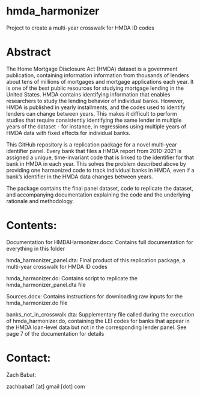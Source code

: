 # hmda_harmonizer
Project to create a multi-year crosswalk for HMDA ID codes

# Abstract

The Home Mortgage Disclosure Act (HMDA) dataset is a government publication, containing information information from thousands of lenders about tens of millions of mortgages and mortgage applications each year. It is one of the best public resources for studying mortgage lending in the United States. HMDA contains identifying information that enables researchers to study the lending behavior of individual banks. However, HMDA is published in yearly installments, and the codes used to identify lenders can change between years. This makes it difficult to perform studies that require consistently identifying the same lender in multiple years of the dataset - for instance, in regressions using multiple years of HMDA data with fixed effects for individual banks.

This GitHub repository is a replication package for a novel multi-year identifier panel. Every bank that files a HMDA report from 2010-2021 is assigned a unique, time-invariant code that is linked to the identifier for that bank in HMDA in each year. This solves the problem described above by providing one harmonized code to track individual banks in HMDA, even if a bank’s identifier in the HMDA data changes between years.

The package contains the final panel dataset, code to replicate the dataset, and accompanying documentation explaining the code and the underlying rationale and methodology. 

# Contents:

Documentation for HMDAHarmonizer.docx: Contains full documentation for everything in this folder

hmda_harmonizer_panel.dta: Final product of this replication package, a multi-year crosswalk for HMDA ID codes

hmda_harmonizer.do: Contains script to replicate the hmda_harmonizer_panel.dta file

Sources.docx: Contains instructions for downloading raw inputs for the hmda_harmonizer.do file

banks_not_in_crosswalk.dta: Supplementary file called during the execution of hmda_harmonizer.do, containing the LEI codes for banks that appear in the HMDA loan-level data but not in the corresponding lender panel. See page 7 of the documentation for details

# Contact:
Zach Babat:

zachbabat1 [at] gmail [dot] com 
